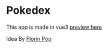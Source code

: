 # Pokedex
This app is made in vue3 [preview here](https://blissful-tereshkova-956808.netlify.app/)
<br/>


Idea By [Florin Pop](https://github.com/florinpop17/weekly-projects)
